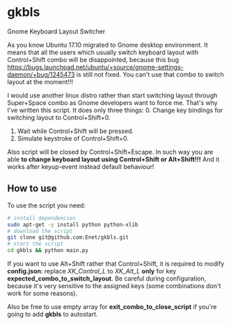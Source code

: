 # gkbls
Gnome Keyboard Layout Switcher

As you know Ubuntu 17.10 migrated to Gnome desktop environment. It means that all the users which usually switch keyboard layout with Control+Shift combo will be disappointed, because this bug https://bugs.launchpad.net/ubuntu/+source/gnome-settings-daemon/+bug/1245473 is still not fixed. You can't use that combo to switch layout at the moment!!!

I would use another linux distro rather than start switching layout through Super+Space combo as Gnome developers want to force me. That's why I've written this script. It does only three things:
0. Change key bindings for switching layout to Control+Shift+0.
1. Wait while Control+Shift will be pressed.
2. Simulate keystroke of Control+Shift+0.

Also script will be closed by Control+Shift+Escape. In such way you are able **to change keyboard layout using Control+Shift or Alt+Shift!!!** And it works after keyup-event instead default behaviour!

## How to use
To use the script you need:
```sh
# install dependencies
sudo apt-get -y install python python-xlib
# download the script
git clone git@github.com:Enet/gkbls.git
# start the script
cd gkbls && python main.py
```

If you want to use Alt+Shift rather that Control+Shift, it is required to modify **config.json**: replace *XK_Control_L* to *XK_Alt_L* **only** for key **expected_combo_to_switch_layout**. Be careful during configuration, because it's very sensitive to the assigned keys (some combinations don't work for some reasons).

Also be free to use empty array for **exit_combo_to_close_script** if you're going to add **gkbls** to autostart.